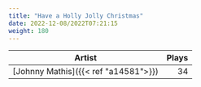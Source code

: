 ```yaml
---
title: "Have a Holly Jolly Christmas"
date: 2022-12-08/2022T07:21:15
weight: 180
---
```




 Artist | Plays 
----- | -----:
[Johnny Mathis]({{< ref "a14581">}}) | 34
